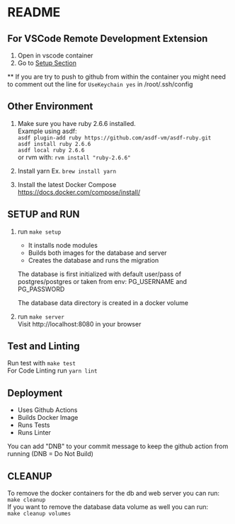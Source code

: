 # README


## For VSCode Remote Development Extension

1. Open in vscode container
2. Go to [Setup Section](#setup-and-run)

  ** If you are try to push to github from within the container you might need to comment out the line for 
  `UseKeychain yes` in /root/.ssh/config


## Other Environment


1. Make sure you have ruby 2.6.6 installed.  
   Example using asdf:  
     `asdf plugin-add ruby https://github.com/asdf-vm/asdf-ruby.git`  
     `asdf install ruby 2.6.6`   
     `asdf local ruby 2.6.6`  
    or rvm with:
    `rvm install "ruby-2.6.6"`


2.  Install yarn
    Ex. `brew install yarn`

3. Install the latest Docker Compose
    https://docs.docker.com/compose/install/


## SETUP and RUN


1. run `make setup`  
    - It installs node modules    
    - Builds both images for the database and server
    - Creates the database and runs the migration

    The database is first initialized with default user/pass of postgres/postgres or taken from env:
    PG_USERNAME and PG_PASSWORD

    The database data directory is created in a docker volume

2. run `make server`  
   Visit http://localhost:8080 in your browser




## Test and Linting

Run test with `make test`  
For Code Linting run `yarn lint`  


## Deployment

- Uses Github Actions
- Builds Docker Image
- Runs Tests
- Runs Linter

You can add "DNB" to your commit message to keep the github action from running (DNB = Do Not Build)



## CLEANUP

To remove the docker containers for the db and web server you can run:  
`make cleanup`  
If you want to remove the database data volume as well you can run:  
`make cleanup volumes`

